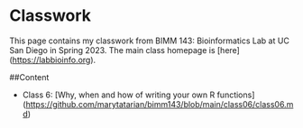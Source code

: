 # Classwork

This page contains my classwork from BIMM 143: Bioinformatics Lab at UC San Diego in Spring 2023. The main class homepage is [here] (https://labbioinfo.org).

##Content

- Class 6: [Why, when and how of writing your own R functions] (https://github.com/marytatarian/bimm143/blob/main/class06/class06.md)
